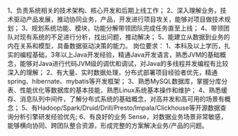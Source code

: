 1、负责系统相关的技术架构、核心开发和后期上线工作；
2、深入理解业务，技术驱动产品发展，推动协同业务，产品，开发进行项目攻关，能够对项目做技术规划；
3、规划系统功能、模块，功能分解带领团队完成任务直至上线；
4、带领团队对现有系统的不足进行分析，找出问题，推动解决；
5、能建立从数据到业务的内在关系和模型，具备数据驱动决策的能力。
岗位要求：
1、本科及以上学历，扎实的编程基础，3年以上Java开发经验，精通Java开发语言，熟悉JVM的基础概念，能够对Java进行代码JVM级的调优和调试，对Java的多线程并发编程有比较深入的理解；
2、有大量、实时数据处理，分布式部署项目经验者优先，精通spring、hibernate、mybatis等开发框架；
3、熟悉MySQL数据库，掌握分库分表、性能优化等数据库的基本技能，熟悉Linux系统基本操作和维护；
4、熟悉缓存、消息队列中间件，了解分布式系统的基础概念，对高并发和高可用的场景有概念；
5、有Hadoop/Spark/Druid/Drill/Presto/Impala/Clickhouse等开源数据查询分析引擎研发经验优先;
6、有良好的业务 Sense，对数据业务场景非常敏感，能够横向协同、跨团队整合资源，形成完整的方案解决业务/产品的问题。
